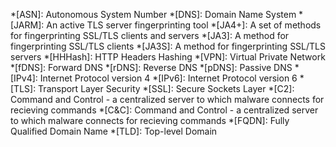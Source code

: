 *[ASN]: Autonomous System Number
*[DNS]: Domain Name System
*[JARM]: An active TLS server fingerprinting tool
*[JA4+]: A set of methods for fingerprinting SSL/TLS clients and servers
*[JA3]: A method for fingerprinting SSL/TLS clients
*[JA3S]: A method for fingerprinting SSL/TLS servers
*[HHHash]: HTTP Headers Hashing
*[VPN]: Virtual Private Network
*[fDNS]: Forward DNS
*[rDNS]: Reverse DNS
*[pDNS]: Passive DNS
*[IPv4]: Internet Protocol version 4
*[IPv6]: Internet Protocol version 6
*[TLS]: Transport Layer Security
*[SSL]: Secure Sockets Layer
*[C2]: Command and Control - a centralized server to which malware connects for recieving commands
*[C&C]: Command and Control - a centralized server to which malware connects for recieving commands
*[FQDN]: Fully Qualified Domain Name
*[TLD]: Top-level Domain